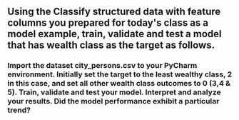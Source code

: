 ## Using the Classify structured data with feature columns you prepared for today's class as a model example, train, validate and test a model that has wealth class as the target as follows.

### Import the dataset city_persons.csv to your PyCharm environment. Initially set the target to the least wealthy class, 2 in this case, and set all other wealth class outcomes to 0 (3,4 & 5). Train, validate and test your model. Interpret and analyze your results. Did the model performance exhibit a particular trend?

